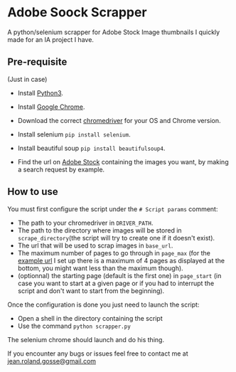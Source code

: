 # Adobe Soock Scrapper

A python/selenium scrapper for Adobe Stock Image thumbnails I quickly made for an IA project I have.

## Pre-requisite
(Just in case)
* Install [Python3](https://www.python.org/downloads/).
* Install [Google Chrome](https://www.google.com/intl/fr_fr/chrome/).

* Download the correct [chromedriver](https://chromedriver.chromium.org/downloads) for your OS and Chrome version.
* Install selenium `pip install selenium`.
* Install beautiful soup `pip install beautifulsoup4`.
* Find the url on [Adobe Stock](https://stock.adobe.com/ch_fr/) containing the images you want, by making a search request by example.

## How to use
You must first configure the script under the `# Script params` comment:
* The path to your chromedriver in `DRIVER_PATH`.
* The path to the directory where images will be stored in `scrape_directory`(the script will try to create one if it doesn't exist).
* The url that will be used to scrap images in `base_url`.
* The maximum number of pages to go through in `page_max` (for the [example url](https://stock.adobe.com/fr/collections/Pnb3vT0akesPgEDqaqSlBRifOFBa3LoJ) I set up there is a maximum of 4 pages as displayed at the bottom, you might want less than the maximum though).
* (optionnal) the starting page (default is the first one) in `page_start` (in case you want to start at a given page or if you had to interrupt the script and don't want to start from the beginning).

Once the configuration is done you just need to launch the script:
* Open a shell in the directory containing the script
* Use the command `python scrapper.py`

The selenium chrome should launch and do his thing.

If you encounter any bugs or issues feel free to contact me at jean.roland.gosse@gmail.com
